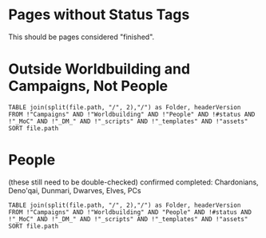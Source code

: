 # Pages without Status Tags
This should be pages considered "finished".

# Outside Worldbuilding and Campaigns, Not People

```dataview
TABLE join(split(file.path, "/", 2),"/") as Folder, headerVersion
FROM !"Campaigns" AND !"Worldbuilding" AND !"People" AND !#status AND !"_MoC" AND !"_DM_" AND !"_scripts" AND !"_templates" AND !"assets"
SORT file.path
```


# People
(these still need to be double-checked)
confirmed completed: Chardonians, Deno'qai, Dunmari, Dwarves, Elves, PCs

```dataview
TABLE join(split(file.path, "/", 2),"/") as Folder, headerVersion
FROM !"Campaigns" AND !"Worldbuilding" AND "People" AND !#status AND !"_MoC" AND !"_DM_" AND !"_scripts" AND !"_templates" AND !"assets"
SORT file.path
```
